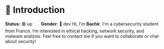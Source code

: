 # 👋 Introduction
**Status:** 🟢 up  **Gender:** 🧠 dev
Hi, I'm **Bachir**. I'm a cybersecurity student from France.
I’m interested in ethical hacking, network security, and malware analysis.
Feel free to contact me if you want to collaborate or chat about security!

